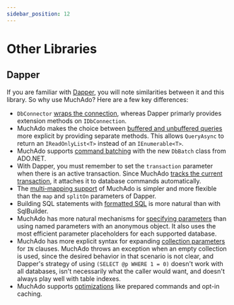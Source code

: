 ```yaml
---
sidebar_position: 12
---
```


# Other Libraries

## Dapper

If you are familiar with [Dapper](https://github.com/DapperLib/Dapper), you will note similarities between it and this library. So why use MuchAdo? Here are a few key differences:

* `DbConnector` [wraps the connection](./connections.md), whereas Dapper primarly provides extension methods on `IDbConnection`.
* MuchAdo makes the choice between [buffered and unbuffered queries](./commands.md) more explicit by providing separate methods. This allows `QueryAsync` to return an `IReadOnlyList<T>` instead of an `IEnumerable<T>`.
* MuchAdo supports [command batching](./command-batches.md) with the new `DbBatch` class from ADO.NET.
* With Dapper, you must remember to set the `transaction` parameter when there is an active transaction. Since MuchAdo [tracks the current transaction](./transactions.md), it attaches it to database commands automatically.
* The [multi-mapping support](./data-mapping.md) of MuchAdo is simpler and more flexible than the `map` and `splitOn` parameters of Dapper.
* Building SQL statements with [formatted SQL](./formatted-sql.md) is more natural than with SqlBuilder.
* MuchAdo has more natural mechanisms for [specifying parameters](./parameters.md) than using named parameters with an anonymous object. It also uses the most efficient parameter placeholders for each supported database.
* MuchAdo has more explicit syntax for expanding [collection parameters](./parameters.md#collection-parameters) for `IN` clauses. MuchAdo throws an exception when an empty collection is used, since the desired behavior in that scenario is not clear, and Dapper's strategy of using `(SELECT @p WHERE 1 = 0)` doesn't work with all databases, isn't necessarily what the caller would want, and doesn't always play well with table indexes.
* MuchAdo supports [optimizations](./optimizations.md) like prepared commands and opt-in caching.
